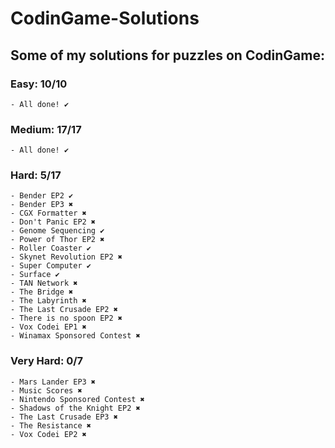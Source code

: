 ﻿# CodinGame-Solutions
## Some of my solutions for puzzles on CodinGame:

### Easy: 10/10
	- All done! ✔
	
### Medium: 17/17
	- All done! ✔

### Hard: 5/17
	- Bender EP2 ✔
	- Bender EP3 ✖
	- CGX Formatter ✖
	- Don't Panic EP2 ✖
	- Genome Sequencing ✔
	- Power of Thor EP2 ✖
	- Roller Coaster ✔
	- Skynet Revolution EP2 ✖
	- Super Computer ✔
	- Surface ✔
	- TAN Network ✖
	- The Bridge ✖
	- The Labyrinth ✖
	- The Last Crusade EP2 ✖
	- There is no spoon EP2 ✖
	- Vox Codei EP1 ✖
	- Winamax Sponsored Contest ✖

### Very Hard: 0/7
	- Mars Lander EP3 ✖
	- Music Scores ✖
	- Nintendo Sponsored Contest ✖
	- Shadows of the Knight EP2 ✖
	- The Last Crusade EP3 ✖
	- The Resistance ✖
	- Vox Codei EP2 ✖
